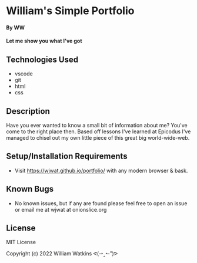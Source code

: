 # William's Simple Portfolio

#### By WW

#### Let me show you what I've got

## Technologies Used

* vscode
* git
* html
* css

## Description

Have you ever wanted to know a small bit of information about me? You've come to the right place then. Based off lessons I've learned at Epicodus I've managed to chisel out my own little piece of this great big world-wide-web.

## Setup/Installation Requirements

* Visit https://wjwat.github.io/portfolio/ with any modern browser & bask.

## Known Bugs

* No known issues, but if any are found please feel free to open an issue or email me at wjwat at onionslice.org

## License

MIT License

Copyright (c) 2022 William Watkins ᕙ(⇀‸↼‶)ᕗ